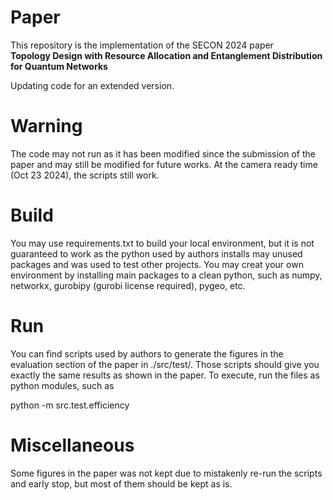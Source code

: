 
# Paper
This repository is the implementation of the SECON 2024 paper  
**Topology Design with Resource Allocation and Entanglement Distribution for Quantum Networks**

Updating code for an extended version.


# Warning
The code may not run as it has been modified since the submission of the paper and may still be modified for future works. At the camera ready time (Oct 23 2024), the scripts still work.


# Build
You may use requirements.txt to build your local environment, but it is not guaranteed to work as the python used by authors installs may unused packages and was used to test other projects. You may creat your own environment by installing main packages to a clean python, such as numpy, networkx, gurobipy (gurobi license required), pygeo, etc.


# Run
You can find scripts used by authors to generate the figures in the evaluation section of the paper in ./src/test/. Those scripts should give you exactly the same results as shown in the paper. To execute, run the files as python modules, such as  

python -m src.test.efficiency


# Miscellaneous
Some figures in the paper was not kept due to mistakenly re-run the scripts and early stop, but most of them should be kept as is.

